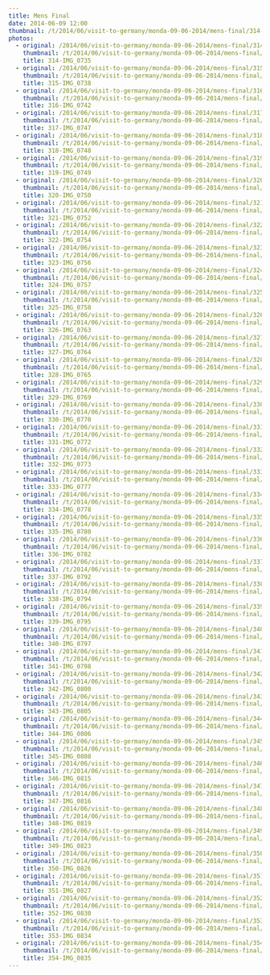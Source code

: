 ```yaml
---
title: Mens Final
date: 2014-06-09 12:00
thumbnail: /t/2014/06/visit-to-germany/monda-09-06-2014/mens-final/314-img_0735.jpg
photos:
  - original: /2014/06/visit-to-germany/monda-09-06-2014/mens-final/314-img_0735.jpg
    thumbnail: /t/2014/06/visit-to-germany/monda-09-06-2014/mens-final/314-img_0735.jpg
    title: 314-IMG_0735
  - original: /2014/06/visit-to-germany/monda-09-06-2014/mens-final/315-img_0738.jpg
    thumbnail: /t/2014/06/visit-to-germany/monda-09-06-2014/mens-final/315-img_0738.jpg
    title: 315-IMG_0738
  - original: /2014/06/visit-to-germany/monda-09-06-2014/mens-final/316-img_0742.jpg
    thumbnail: /t/2014/06/visit-to-germany/monda-09-06-2014/mens-final/316-img_0742.jpg
    title: 316-IMG_0742
  - original: /2014/06/visit-to-germany/monda-09-06-2014/mens-final/317-img_0747.jpg
    thumbnail: /t/2014/06/visit-to-germany/monda-09-06-2014/mens-final/317-img_0747.jpg
    title: 317-IMG_0747
  - original: /2014/06/visit-to-germany/monda-09-06-2014/mens-final/318-img_0748.jpg
    thumbnail: /t/2014/06/visit-to-germany/monda-09-06-2014/mens-final/318-img_0748.jpg
    title: 318-IMG_0748
  - original: /2014/06/visit-to-germany/monda-09-06-2014/mens-final/319-img_0749.jpg
    thumbnail: /t/2014/06/visit-to-germany/monda-09-06-2014/mens-final/319-img_0749.jpg
    title: 319-IMG_0749
  - original: /2014/06/visit-to-germany/monda-09-06-2014/mens-final/320-img_0750.jpg
    thumbnail: /t/2014/06/visit-to-germany/monda-09-06-2014/mens-final/320-img_0750.jpg
    title: 320-IMG_0750
  - original: /2014/06/visit-to-germany/monda-09-06-2014/mens-final/321-img_0752.jpg
    thumbnail: /t/2014/06/visit-to-germany/monda-09-06-2014/mens-final/321-img_0752.jpg
    title: 321-IMG_0752
  - original: /2014/06/visit-to-germany/monda-09-06-2014/mens-final/322-img_0754.jpg
    thumbnail: /t/2014/06/visit-to-germany/monda-09-06-2014/mens-final/322-img_0754.jpg
    title: 322-IMG_0754
  - original: /2014/06/visit-to-germany/monda-09-06-2014/mens-final/323-img_0756.jpg
    thumbnail: /t/2014/06/visit-to-germany/monda-09-06-2014/mens-final/323-img_0756.jpg
    title: 323-IMG_0756
  - original: /2014/06/visit-to-germany/monda-09-06-2014/mens-final/324-img_0757.jpg
    thumbnail: /t/2014/06/visit-to-germany/monda-09-06-2014/mens-final/324-img_0757.jpg
    title: 324-IMG_0757
  - original: /2014/06/visit-to-germany/monda-09-06-2014/mens-final/325-img_0758.jpg
    thumbnail: /t/2014/06/visit-to-germany/monda-09-06-2014/mens-final/325-img_0758.jpg
    title: 325-IMG_0758
  - original: /2014/06/visit-to-germany/monda-09-06-2014/mens-final/326-img_0763.jpg
    thumbnail: /t/2014/06/visit-to-germany/monda-09-06-2014/mens-final/326-img_0763.jpg
    title: 326-IMG_0763
  - original: /2014/06/visit-to-germany/monda-09-06-2014/mens-final/327-img_0764.jpg
    thumbnail: /t/2014/06/visit-to-germany/monda-09-06-2014/mens-final/327-img_0764.jpg
    title: 327-IMG_0764
  - original: /2014/06/visit-to-germany/monda-09-06-2014/mens-final/328-img_0765.jpg
    thumbnail: /t/2014/06/visit-to-germany/monda-09-06-2014/mens-final/328-img_0765.jpg
    title: 328-IMG_0765
  - original: /2014/06/visit-to-germany/monda-09-06-2014/mens-final/329-img_0769.jpg
    thumbnail: /t/2014/06/visit-to-germany/monda-09-06-2014/mens-final/329-img_0769.jpg
    title: 329-IMG_0769
  - original: /2014/06/visit-to-germany/monda-09-06-2014/mens-final/330-img_0770.jpg
    thumbnail: /t/2014/06/visit-to-germany/monda-09-06-2014/mens-final/330-img_0770.jpg
    title: 330-IMG_0770
  - original: /2014/06/visit-to-germany/monda-09-06-2014/mens-final/331-img_0772.jpg
    thumbnail: /t/2014/06/visit-to-germany/monda-09-06-2014/mens-final/331-img_0772.jpg
    title: 331-IMG_0772
  - original: /2014/06/visit-to-germany/monda-09-06-2014/mens-final/332-img_0773.jpg
    thumbnail: /t/2014/06/visit-to-germany/monda-09-06-2014/mens-final/332-img_0773.jpg
    title: 332-IMG_0773
  - original: /2014/06/visit-to-germany/monda-09-06-2014/mens-final/333-img_0777.jpg
    thumbnail: /t/2014/06/visit-to-germany/monda-09-06-2014/mens-final/333-img_0777.jpg
    title: 333-IMG_0777
  - original: /2014/06/visit-to-germany/monda-09-06-2014/mens-final/334-img_0778.jpg
    thumbnail: /t/2014/06/visit-to-germany/monda-09-06-2014/mens-final/334-img_0778.jpg
    title: 334-IMG_0778
  - original: /2014/06/visit-to-germany/monda-09-06-2014/mens-final/335-img_0780.jpg
    thumbnail: /t/2014/06/visit-to-germany/monda-09-06-2014/mens-final/335-img_0780.jpg
    title: 335-IMG_0780
  - original: /2014/06/visit-to-germany/monda-09-06-2014/mens-final/336-img_0782.jpg
    thumbnail: /t/2014/06/visit-to-germany/monda-09-06-2014/mens-final/336-img_0782.jpg
    title: 336-IMG_0782
  - original: /2014/06/visit-to-germany/monda-09-06-2014/mens-final/337-img_0792.jpg
    thumbnail: /t/2014/06/visit-to-germany/monda-09-06-2014/mens-final/337-img_0792.jpg
    title: 337-IMG_0792
  - original: /2014/06/visit-to-germany/monda-09-06-2014/mens-final/338-img_0794.jpg
    thumbnail: /t/2014/06/visit-to-germany/monda-09-06-2014/mens-final/338-img_0794.jpg
    title: 338-IMG_0794
  - original: /2014/06/visit-to-germany/monda-09-06-2014/mens-final/339-img_0795.jpg
    thumbnail: /t/2014/06/visit-to-germany/monda-09-06-2014/mens-final/339-img_0795.jpg
    title: 339-IMG_0795
  - original: /2014/06/visit-to-germany/monda-09-06-2014/mens-final/340-img_0797.jpg
    thumbnail: /t/2014/06/visit-to-germany/monda-09-06-2014/mens-final/340-img_0797.jpg
    title: 340-IMG_0797
  - original: /2014/06/visit-to-germany/monda-09-06-2014/mens-final/341-img_0798.jpg
    thumbnail: /t/2014/06/visit-to-germany/monda-09-06-2014/mens-final/341-img_0798.jpg
    title: 341-IMG_0798
  - original: /2014/06/visit-to-germany/monda-09-06-2014/mens-final/342-img_0800.jpg
    thumbnail: /t/2014/06/visit-to-germany/monda-09-06-2014/mens-final/342-img_0800.jpg
    title: 342-IMG_0800
  - original: /2014/06/visit-to-germany/monda-09-06-2014/mens-final/343-img_0805.jpg
    thumbnail: /t/2014/06/visit-to-germany/monda-09-06-2014/mens-final/343-img_0805.jpg
    title: 343-IMG_0805
  - original: /2014/06/visit-to-germany/monda-09-06-2014/mens-final/344-img_0806.jpg
    thumbnail: /t/2014/06/visit-to-germany/monda-09-06-2014/mens-final/344-img_0806.jpg
    title: 344-IMG_0806
  - original: /2014/06/visit-to-germany/monda-09-06-2014/mens-final/345-img_0808.jpg
    thumbnail: /t/2014/06/visit-to-germany/monda-09-06-2014/mens-final/345-img_0808.jpg
    title: 345-IMG_0808
  - original: /2014/06/visit-to-germany/monda-09-06-2014/mens-final/346-img_0815.jpg
    thumbnail: /t/2014/06/visit-to-germany/monda-09-06-2014/mens-final/346-img_0815.jpg
    title: 346-IMG_0815
  - original: /2014/06/visit-to-germany/monda-09-06-2014/mens-final/347-img_0816.jpg
    thumbnail: /t/2014/06/visit-to-germany/monda-09-06-2014/mens-final/347-img_0816.jpg
    title: 347-IMG_0816
  - original: /2014/06/visit-to-germany/monda-09-06-2014/mens-final/348-img_0819.jpg
    thumbnail: /t/2014/06/visit-to-germany/monda-09-06-2014/mens-final/348-img_0819.jpg
    title: 348-IMG_0819
  - original: /2014/06/visit-to-germany/monda-09-06-2014/mens-final/349-img_0823.jpg
    thumbnail: /t/2014/06/visit-to-germany/monda-09-06-2014/mens-final/349-img_0823.jpg
    title: 349-IMG_0823
  - original: /2014/06/visit-to-germany/monda-09-06-2014/mens-final/350-img_0826.jpg
    thumbnail: /t/2014/06/visit-to-germany/monda-09-06-2014/mens-final/350-img_0826.jpg
    title: 350-IMG_0826
  - original: /2014/06/visit-to-germany/monda-09-06-2014/mens-final/351-img_0827.jpg
    thumbnail: /t/2014/06/visit-to-germany/monda-09-06-2014/mens-final/351-img_0827.jpg
    title: 351-IMG_0827
  - original: /2014/06/visit-to-germany/monda-09-06-2014/mens-final/352-img_0830.jpg
    thumbnail: /t/2014/06/visit-to-germany/monda-09-06-2014/mens-final/352-img_0830.jpg
    title: 352-IMG_0830
  - original: /2014/06/visit-to-germany/monda-09-06-2014/mens-final/353-img_0834.jpg
    thumbnail: /t/2014/06/visit-to-germany/monda-09-06-2014/mens-final/353-img_0834.jpg
    title: 353-IMG_0834
  - original: /2014/06/visit-to-germany/monda-09-06-2014/mens-final/354-img_0835.jpg
    thumbnail: /t/2014/06/visit-to-germany/monda-09-06-2014/mens-final/354-img_0835.jpg
    title: 354-IMG_0835
---
```

